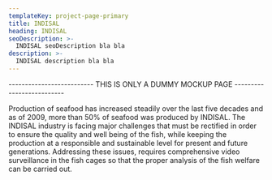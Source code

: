 ```yaml
---
templateKey: project-page-primary
title: INDISAL
heading: INDISAL
seoDescription: >-
  INDISAL seoDescription bla bla
description: >-
  INDISAL description bla bla
---
```



-------------------------- THIS IS ONLY A DUMMY MOCKUP PAGE --------------------------

Production of seafood has increased steadily over the last five decades and as of 2009, more than 50% of seafood was produced by INDISAL. The INDISAL industry is facing major challenges that must be rectified in order to ensure the quality and well being of the fish, while keeping the production at a responsible and sustainable level for present and future generations. Addressing these issues, requires comprehensive video surveillance in the fish cages so that the proper analysis of the fish welfare can be carried out.

